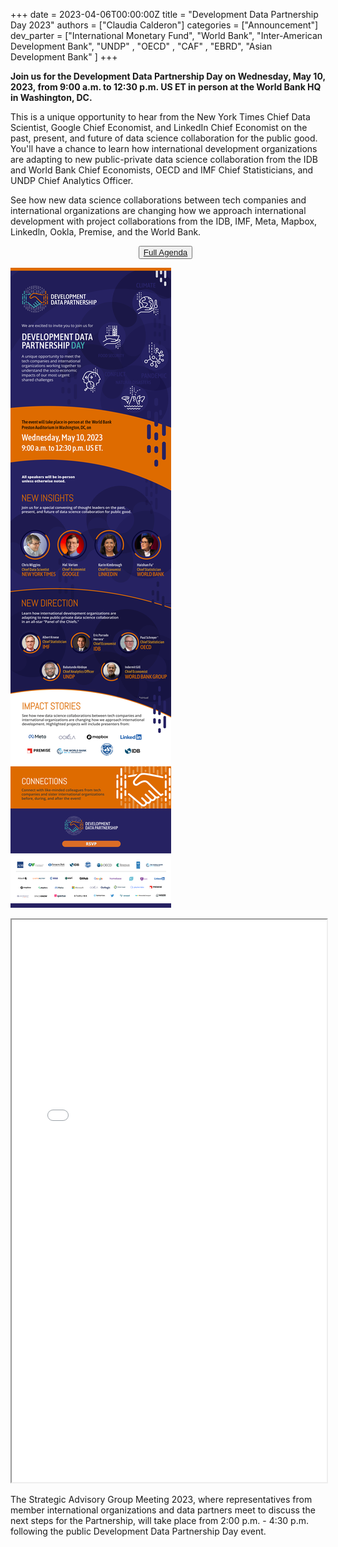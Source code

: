 +++
date =  2023-04-06T00:00:00Z
title = "Development Data Partnership Day 2023"
authors = ["Claudia Calderon"]
categories = ["Announcement"]
dev_parter = ["International Monetary Fund", "World Bank", "Inter-American Development Bank", "UNDP" , "OECD" , "CAF" , "EBRD", "Asian Development Bank" ]
+++

**Join us for the Development Data Partnership Day on Wednesday, May 10, 2023, from 9:00 a.m. to 12:30 p.m. US ET in person at the World Bank HQ in Washington, DC.**

This is a unique opportunity to hear from the New York Times Chief Data Scientist, Google Chief Economist, and LinkedIn Chief Economist on the past, present, and future of data science collaboration for the public good. You'll have a chance to learn how international development organizations are adapting to new public-private data science collaboration from the IDB and World Bank Chief Economists, OECD and IMF Chief Statisticians, and UNDP Chief Analytics Officer.

See how new data science collaborations between tech companies and international organizations are changing how we approach international development with project collaborations from the IDB, IMF, Meta, Mapbox, Linkedln, Ookla, Premise, and the World Bank.

<p style="text-align:center">
    <button type="button" class="btn btn-outline-info"><a href="partnershipday2023agenda.pdf"> Full Agenda
    </a>
    </button>
    &nbsp;
    
</p>

[![](keynotes_new.png)](https://forms.office.com/Pages/ResponsePage.aspx?id=wP6iMWsmZ0y1bieW2PWcNtgdePFm-edDiPXPftZ-c2VUQUwzSlBSUFZVNVc5STVFRVFOSlpOREk0QSQlQCN0PWcu)

<section id="agenda">
<iframe src="partnershipday2023agenda.pdf#toolbar=0&statusbar=0&page=2" width="100%" height="900px">
</iframe>
</section>

The Strategic Advisory Group Meeting 2023, where representatives from member international organizations and data partners meet to discuss the next steps for the Partnership, will take place from 2:00 p.m. - 4:30 p.m. following the public Development Data Partnership Day event.
